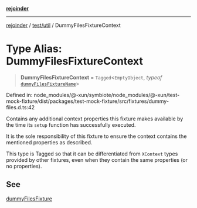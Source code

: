 [**rejoinder**](../../../README.md)

***

[rejoinder](../../../README.md) / [test/util](../README.md) / DummyFilesFixtureContext

# Type Alias: DummyFilesFixtureContext

> **DummyFilesFixtureContext** = `Tagged`\<`EmptyObject`, *typeof* [`dummyFilesFixtureName`](../variables/dummyFilesFixtureName.md)\>

Defined in: node\_modules/@-xun/symbiote/node\_modules/@-xun/test-mock-fixture/dist/packages/test-mock-fixture/src/fixtures/dummy-files.d.ts:42

Contains any additional context properties this fixture makes available by
the time its `setup` function has successfully executed.

It is the sole responsibility of this fixture to ensure the context contains
the mentioned properties as described.

This type is Tagged so that it can be differentiated from `XContext`
types provided by other fixtures, even when they contain the same properties
(or no properties).

## See

[dummyFilesFixture](../functions/dummyFilesFixture.md)
